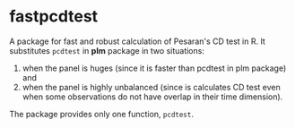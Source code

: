 # fastpcdtest

A package for fast and robust calculation of Pesaran's CD test in R.
It substitutes `pcdtest` in **plm** package in two situations:

1. when the panel is huges (since it is faster than pcdtest in plm package) and
2. when the panel is highly unbalanced (since is calculates CD test even when
    some observations do not have overlap in their time dimension).

The package provides only one function, `pcdtest`.
